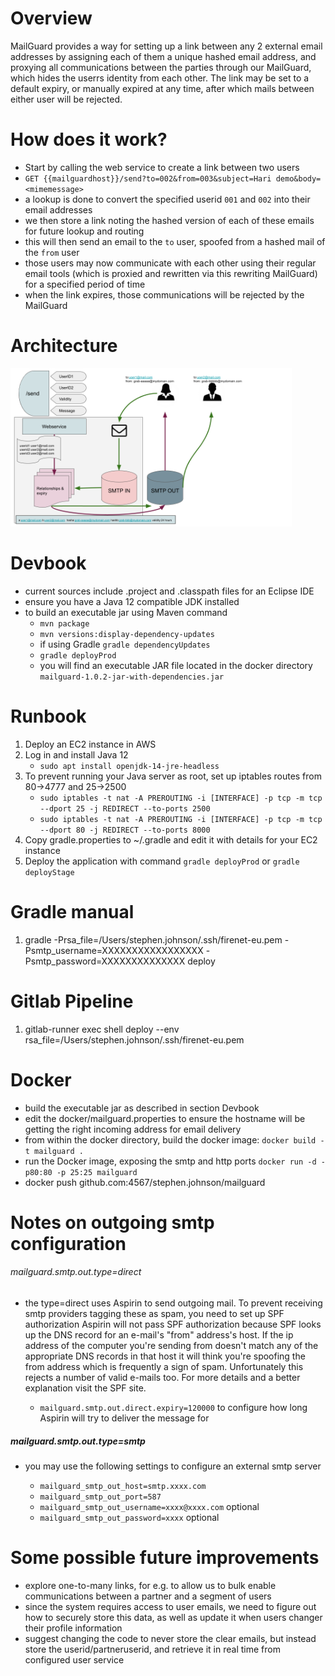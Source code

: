 # Overview
MailGuard provides a way for setting up a link between any 2 external email addresses by assigning each of them a unique hashed email address, and proxying all communications between the parties through our MailGuard, which hides the userrs identity from each other. 
The link may be set to a default expiry, or manually expired at any time, after which mails between either user will be rejected.

# How does it work?
- Start by calling the web service to create a link between two users
- ``GET {{mailguardhost}}/send?to=002&from=003&subject=Hari demo&body=<mimemessage>``
- a lookup is done to convert the specified userid ``001`` and ``002`` into their email addresses
- we then store a link noting the hashed version of each of these emails for future lookup and routing
- this will then send an email to the ``to`` user, spoofed from a hashed mail of the ``from`` user
- those users may now communicate with each other using their regular email tools (which is proxied and rewritten via this rewriting MailGuard) for a specified period of time
- when the link expires, those communications will be rejected by the MailGuard


# Architecture
<img src="./images/MailGuardArchitecture.png" width="450px">

# Devbook
- current sources include .project and .classpath files for an Eclipse IDE
- ensure you have a Java 12 compatible JDK installed
- to build an executable jar using Maven command
    * ```mvn package```
    * ```mvn versions:display-dependency-updates```
    * if using Gradle ```gradle dependencyUpdates```
    * ```gradle deployProd```
    * you will find  an executable JAR file located in the docker directory `` mailguard-1.0.2-jar-with-dependencies.jar``
    
# Runbook
1. Deploy an EC2 instance in AWS
1. Log in and install Java 12
    * ```sudo apt install openjdk-14-jre-headless```
1. To prevent running your Java server as root, set up iptables routes from 80->4777 and 25->2500
    * ```sudo iptables -t nat -A PREROUTING -i [INTERFACE] -p tcp -m tcp --dport 25 -j REDIRECT --to-ports 2500```
    * ```sudo iptables -t nat -A PREROUTING -i [INTERFACE] -p tcp -m tcp --dport 80 -j REDIRECT --to-ports 8000```
1. Copy gradle.properties to ~/.gradle and edit it with details for your EC2 instance
1. Deploy the application with command ```gradle deployProd``` or ```gradle deployStage```
	
# Gradle manual
1. gradle -Prsa_file=/Users/stephen.johnson/.ssh/firenet-eu.pem -Psmtp_username=XXXXXXXXXXXXXXXXX -Psmtp_password=XXXXXXXXXXXXXX deploy

# Gitlab Pipeline
1. gitlab-runner exec shell deploy --env rsa_file=/Users/stephen.johnson/.ssh/firenet-eu.pem
	

# Docker
- build the executable jar as described in section Devbook
- edit the docker/mailguard.properties to ensure the hostname will be getting the right incoming address for email delivery
- from within the docker directory, build the docker image: ``docker build -t mailguard .``
- run the Docker image, exposing the smtp and http ports ``docker run -d -p80:80 -p 25:25 mailguard``
- docker push github.com:4567/stephen.johnson/mailguard

# Notes on outgoing smtp configuration

###### mailguard.smtp.out.type=direct
- the type=direct uses Aspirin to send outgoing mail. To prevent receiving smtp providers tagging these as spam, you need to set up SPF authorization
Aspirin will not pass SPF authorization because SPF looks up the DNS record for an e-mail's "from" address's host. If the ip address of the computer you're sending from doesn't match any of the appropriate DNS records in that host it will think you're spoofing the from address which is frequently a sign of spam. Unfortunately this rejects a number of valid e-mails too. For more details and a better explanation visit the SPF site.

    * ```mailguard.smtp.out.direct.expiry=120000``` to configure how long Aspirin will try to deliver the message for
    
##### mailguard.smtp.out.type=smtp
- you may use the following settings to configure an external smtp server

    * ```mailguard_smtp_out_host=smtp.xxxx.com```
    * ```mailguard_smtp_out_port=587```
    * ```mailguard_smtp_out_username=xxxx@xxxx.com``` optional
    * ```mailguard_smtp_out_password=xxxx``` optional
    
# Some possible future improvements
- explore one-to-many links, for e.g. to allow us to bulk enable communications between a partner and a segment of users
- since the system requires access to user emails, we need to figure out how to securely store this data, as well as update it when users changer their profile information
- suggest changing the code to never store the clear emails, but instead store the userid/partneruserid, and retrieve it in real time from configured user service

	